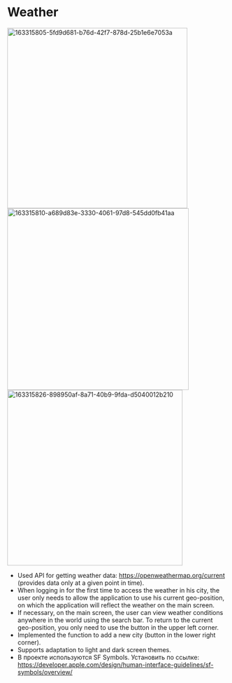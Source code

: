 # Weather

<img width="412" alt="163315805-5fd9d681-b76d-42f7-878d-25b1e6e7053a" src="https://user-images.githubusercontent.com/102588543/163504949-dac1d0ff-a490-4758-b3bf-4e48407c36ca.png">
<img width="415" alt="163315810-a689d83e-3330-4061-97d8-545dd0fb41aa" src="https://user-images.githubusercontent.com/102588543/163504951-6d33e0c6-2e11-43a0-bf60-ee5dd49849f8.png">
<img width="401" alt="163315826-898950af-8a71-40b9-9fda-d5040012b210" src="https://user-images.githubusercontent.com/102588543/163504955-45e9f987-f583-455e-b013-47b557f0d843.png">

* Used API for getting weather data: https://openweathermap.org/current (provides data only at a given point in time).
* When logging in for the first time to access the weather in his city, the user only needs to allow the application to use his current geo-position, on which the application will reflect the weather on the main screen. 
* If necessary, on the main screen, the user can view weather conditions anywhere in the world using the search bar. To return to the current geo-position, you only need to use the button in the upper left corner.
* Implemented the function to add a new city (button in the lower right corner).
* Supports adaptation to light and dark screen themes.
* В проекте используются SF Symbols. Установить по ссылке: https://developer.apple.com/design/human-interface-guidelines/sf-symbols/overview/
